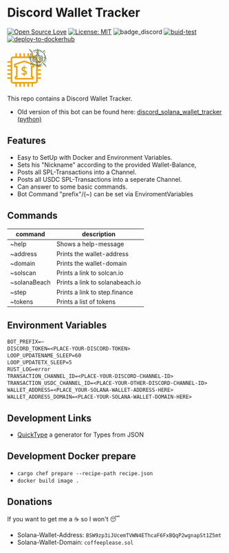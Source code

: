 # Discord Wallet Tracker

[![Open Source Love](https://badges.frapsoft.com/os/v1/open-source.svg?v=103)](https://github.com/ellerbrock/open-source-badges/)
[![License: MIT](https://img.shields.io/badge/License-MIT-yellow.svg)](https://opensource.org/licenses/MIT)
![badge_discord](https://badgen.net/badge/icon/discord?icon=discord&label)
[![buid-test](https://github.com/DerZwergGimli/SolanaWalletTracker/actions/workflows/rust-test.yml/badge.svg)](https://github.com/DerZwergGimli/SolanaWalletTracker/actions/workflows/rust-test.yml)
[![deploy-to-dockerhub](https://github.com/DerZwergGimli/SolanaWalletTracker/actions/workflows/docker-build.yml/badge.svg)](https://github.com/DerZwergGimli/SolanaWalletTracker/actions/workflows/docker-build.yml)

![bot_icon](icon.drawio.png)

This repo contains a Discord Wallet Tracker.

- Old version
  of this bot can be found
  here: [discord_solana_wallet_tracker (python)](https://github.com/DerZwergGimli/discord_solana_wallet_tracker)

## Features

- Easy to SetUp with Docker and Environment Variables.
- Sets his "Nickname" according to the provided Wallet-Balance,
- Posts all SPL-Transactions into a Channel.
- Posts all USDC SPL-Transactions into a seperate Channel.
- Can answer to some basic commands.
- Bot Command "prefix"/(~) can be set via EnviromentVariables

## Commands

| command      | description                     |
|--------------|---------------------------------|
| ~help        | Shows a help-message            | 
| ~address     | Prints the wallet-address       | 
| ~domain      | Prints the wallet-domain        | 
| ~solscan     | Prints a link to solcan.io      | 
| ~solanaBeach | Prints a link to solanabeach.io | 
| ~step        | Prints a link to step.finance   |
| ~tokens      | Prints a list of tokens         |

## Environment Variables

```
BOT_PREFIX=~
DISCORD_TOKEN=<PLACE-YOUR-DISCORD-TOKEN>
LOOP_UPDATENAME_SLEEP=60
LOOP_UPDATETX_SLEEP=5 
RUST_LOG=error 
TRANSACTION_CHANNEL_ID=<PLACE-YOUR-DISCORD-CHANNEL-ID>
TRANSACTION_USDC_CHANNEL_ID=<PLACE-YOUR-OTHER-DISCORD-CHANNEL-ID>
WALLET_ADDRESS=<PLACE_YOUR-SOLANA-WALLET-ADDRESS-HERE>
WALLET_ADDRESS_DOMAIN=<PLACE-YOUR-SOLANA-WALLET-DOMAIN-HERE>
```

## Development Links

- [QuickType](https://app.quicktype.io/) a generator for Types from JSON

## Development Docker prepare

- `cargo chef prepare --recipe-path recipe.json`
- `docker build image .`

## Donations

If you want to get me a ☕ so I won't 😴

- Solana-Wallet-Address: `BSW9zp3iJUcemTVWN4EThcaF6FxBQqP2wgnapSt1Z5mt`
- Solana-Wallet-Domain: `coffeeplease.sol    `